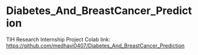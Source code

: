 # Diabetes_And_BreastCancer_Prediction
TIH Research Internship Project
Colab link: https://github.com/medhavi0407/Diabetes_And_BreastCancer_Prediction

